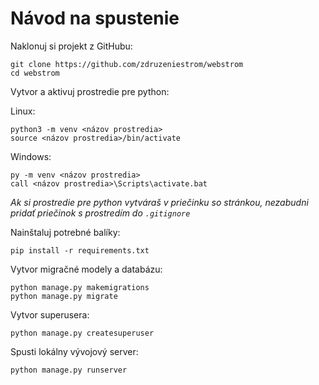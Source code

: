# Návod na spustenie

Naklonuj si projekt z GitHubu:

```shell
git clone https://github.com/zdruzeniestrom/webstrom
cd webstrom
```

Vytvor a aktivuj prostredie pre python:

Linux:

```shell
python3 -m venv <názov prostredia>
source <názov prostredia>/bin/activate
```

Windows:

```batch
py -m venv <názov prostredia>
call <názov prostredia>\Scripts\activate.bat
```

*Ak si prostredie pre python vytváraš v priečinku so stránkou, nezabudni pridať priečinok s prostredím do `.gitignore`*

Nainštaluj potrebné balíky:

```shell
pip install -r requirements.txt
```

Vytvor migračné modely a databázu:

```shell
python manage.py makemigrations
python manage.py migrate
```

Vytvor superusera:

```shell
python manage.py createsuperuser
```

Spusti lokálny vývojový server:

```shell
python manage.py runserver
```